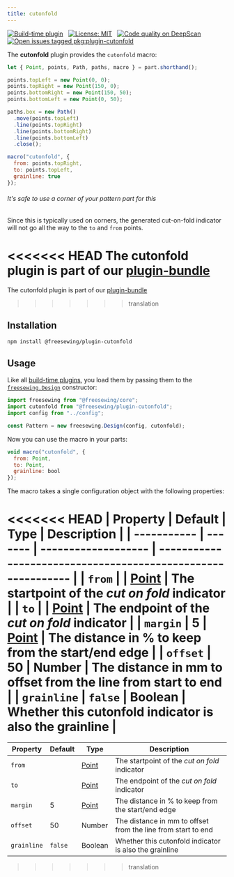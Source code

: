 ```yaml
---
title: cutonfold
---
```


[![Build-time plugin](https://img.shields.io/badge/Type-build--time-purple.svg)](/plugins) &nbsp; [![License: MIT](https://img.shields.io/npm/l/@freesewing/plugin-cutonfold.svg?label=License)](https://www.npmjs.com/package/@freesewing/plugin-cutonfold) &nbsp; [![Code quality on DeepScan](https://deepscan.io/api/teams/2114/projects/2993/branches/23256/badge/grade.svg)](https://deepscan.io/dashboard#view=project&tid=2114&pid=2993&bid=23256) &nbsp; [![Open issues tagged pkg:plugin-cutonfold](https://img.shields.io/github/issues/freesewing/freesewing/pkg:plugin-cutonfold.svg?label=Issues)](https://github.com/freesewing/freesewing/issues?q=is%3Aissue+is%3Aopen+label%3Apkg%3Aplugin-cutonfold)

The **cutonfold** plugin provides the `cutonfold` macro:

<Example part="plugin_cutonfold" caption="An example of the cutonfold macro" design={false} />

```js
let { Point, points, Path, paths, macro } = part.shorthand();

points.topLeft = new Point(0, 0);
points.topRight = new Point(150, 0);
points.bottomRight = new Point(150, 50);
points.bottomLeft = new Point(0, 50);

paths.box = new Path()
  .move(points.topLeft)
  .line(points.topRight)
  .line(points.bottomRight)
  .line(points.bottomLeft)
  .close();

macro("cutonfold", {
  from: points.topRight,
  to: points.topLeft,
  grainline: true
});
```

<Note>

###### It's safe to use a corner of your pattern part for this

Since this is typically used on corners, the generated cut-on-fold indicator 
will not go all the way to the `to` and `from` points.

</Note>

<Tip>

<<<<<<< HEAD
The cutonfold plugin is part of our [plugin-bundle](/reference/plugins/bundle)
=======
The cutonfold plugin is part of our [plugin-bundle](/reference/plugins/bundle/)
>>>>>>> translation

</Tip>

## Installation

```bash
npm install @freesewing/plugin-cutonfold
```

## Usage

Like all [build-time plugins](/guides/plugins/#build-time-plugins), you load them by passing them to the [`freesewing.Design`](/reference/api#design) constructor:

```js
import freesewing from "@freesewing/core";
import cutonfold from "@freesewing/plugin-cutonfold";
import config from "../config";

const Pattern = new freesewing.Design(config, cutonfold);
```

Now you can use the macro in your parts:

```js
void macro("cutonfold", {
  from: Point,
  to: Point,
  grainline: bool
});
```
The macro takes a single configuration object with the following properties:

<<<<<<< HEAD
| Property    | Default | Type                | Description                                                  |
| ----------- | ------- | ------------------- | ------------------------------------------------------------ |
| `from`      |         | [Point](/reference/api/point) | The startpoint of the *cut on fold* indicator                |
| `to`        |         | [Point](/reference/api/point) | The endpoint of the *cut on fold* indicator                  |
| `margin`    | 5       | [Point](/reference/api/point) | The distance in % to keep from the start/end edge            |
| `offset`    | 50      | Number              | The distance in mm to offset from the line from start to end |
| `grainline` | `false` | Boolean             | Whether this cutonfold indicator is also the grainline       |
=======
| Property    | Default | Type                          | Description                                                  |
| ----------- | ------- | ----------------------------- | ------------------------------------------------------------ |
| `from`      |         | [Point](/reference/api/point) | The startpoint of the *cut on fold* indicator                |
| `to`        |         | [Point](/reference/api/point) | The endpoint of the *cut on fold* indicator                  |
| `margin`    | 5       | [Point](/reference/api/point) | The distance in % to keep from the start/end edge            |
| `offset`    | 50      | Number                        | The distance in mm to offset from the line from start to end |
| `grainline` | `false` | Boolean                       | Whether this cutonfold indicator is also the grainline       |
>>>>>>> translation
